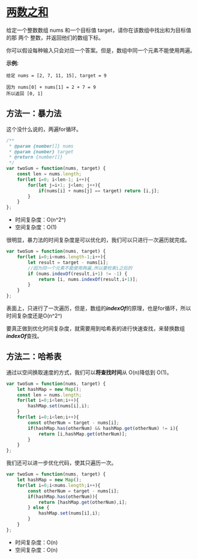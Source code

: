 # [两数之和](https://leetcode-cn.com/problems/two-sum/)

给定一个整数数组 nums 和一个目标值 target，请你在该数组中找出和为目标值的那 两个 整数，并返回他们的数组下标。

你可以假设每种输入只会对应一个答案。但是，数组中同一个元素不能使用两遍。

**示例:**

```
给定 nums = [2, 7, 11, 15], target = 9

因为 nums[0] + nums[1] = 2 + 7 = 9
所以返回 [0, 1]
```



## 方法一：暴力法

这个没什么说的，两遍for循环。

```javascript 
/**
 * @param {number[]} nums
 * @param {number} target
 * @return {number[]}
 */
var twoSum = function(nums, target) {
    const len = nums.length;
    for(let i=0; i<len-1; i++){
        for(let j=i+1; j<len; j++){
            if(nums[i] + nums[j] == target) return [i,j];
        }
    }
};
```

- 时间复杂度：O(n^2^)
- 空间复杂度：O(1)

很明显，暴力法的时间复杂度是可以优化的，我们可以只进行一次遍历就完成。

```javascript
var twoSum = function(nums, target) {
    for(let i=0;i<nums.length-1;i++){
        let result = target - nums[i];
        //因为同一个元素不能使用两遍,所以要检索i之后的
        if (nums.indexOf(result,i+1) != -1) {
            return [i, nums.indexOf(result,i+1)];
        }
    }
};
```

表面上，只进行了一次遍历，但是，数组的***indexOf***的原理，也是for循环，所以时间复杂度还是O(n^2^)

要真正做到优化时间复杂度，就需要用到哈希表的进行快速查找，来替换数组***indexOf***查找。

## 方法二：哈希表

通过以空间换取速度的方式，我们可以**将查找时间**从 O(n)降低到 O(1)。

```javascript 
var twoSum = function(nums, target) {
    let hashMap = new Map();
    const len = nums.length;
    for(let i=0;i<len;i++){
        hashMap.set(nums[i],i);
    }
    for(let i=0;i<len;i++){
        const otherNum = target - nums[i];
        if(hashMap.has(otherNum) && hashMap.get(otherNum) != i){
            return [i,hashMap.get(otherNum)];
        }
    }
};
```

我们还可以进一步优化代码，使其只遍历一次。

```javascript 
var twoSum = function(nums, target) {
    let hashMap = new Map();
    for(let i=0;i<nums.length;i++){
        const otherNum = target - nums[i];
        if(hashMap.has(otherNum)){
            return [hashMap.get(otherNum),i];
        } else {
            hashMap.set(nums[i],i);
        }
    }
};
```

- 时间复杂度：O(n)
- 空间复杂度：O(n)

